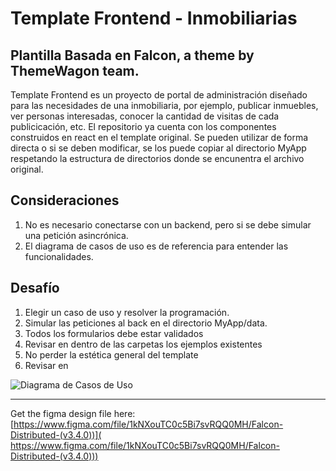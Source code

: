# Template Frontend - Inmobiliarias
## Plantilla Basada en __Falcon, a theme by ThemeWagon team.__   

Template Frontend es un proyecto de portal de administración diseñado para las necesidades de una inmobiliaria,  por ejemplo, publicar inmuebles, ver personas interesadas, conocer la cantidad de visitas de cada publicicación, etc.
El repositorio ya cuenta con los componentes construidos en react en el template original. Se pueden utilizar de forma directa o si se deben modificar, se los puede copiar al directorio MyApp respetando la estructura de directorios donde se encunentra el archivo original.

## Consideraciones
1. No es necesario conectarse con un backend, pero si se debe simular una petición asincrónica.
2. El diagrama de casos de uso es de referencia para entender las funcionalidades.

## Desafío
1. Elegir un caso de uso y resolver la programación.
2. Simular las peticiones al back en el directorio MyApp/data.
3. Todos los formularios debe estar validados
4. Revisar en dentro de las carpetas los ejemplos existentes
5. No perder la estética general del template
6. Revisar en  



![Diagrama de Casos de Uso]('/assets/cu_inmobiliarias.jpg')

---

Get the figma design file here:
[https://www.figma.com/file/1kNXouTC0c5Bi7svRQQ0MH/Falcon-Distributed-(v3.4.0))]( https://www.figma.com/file/1kNXouTC0c5Bi7svRQQ0MH/Falcon-Distributed-(v3.4.0)))
